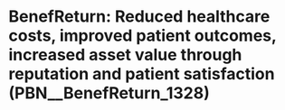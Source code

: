 # BenefReturn: __Reduced healthcare costs, improved patient outcomes, increased asset value through reputation and patient satisfaction__ (PBN__BenefReturn_1328)

